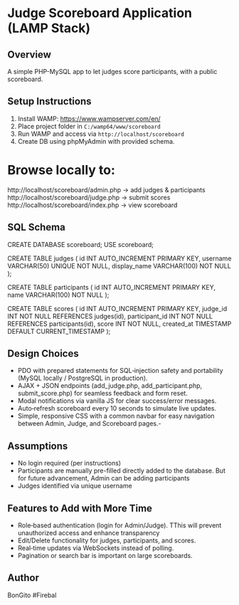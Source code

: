 # Judge Scoreboard Application (LAMP Stack)

## Overview
A simple PHP-MySQL app to let judges score participants, with a public scoreboard.

## Setup Instructions
1. Install WAMP: https://www.wampserver.com/en/
2. Place project folder in `C:/wamp64/www/scoreboard`
3. Run WAMP and access via `http://localhost/scoreboard`
4. Create DB using phpMyAdmin with provided schema.
# Browse locally to:
http://localhost/scoreboard/admin.php → add judges & participants
http://localhost/scoreboard/judge.php → submit scores
http://localhost/scoreboard/index.php → view scoreboard

## SQL Schema
CREATE DATABASE scoreboard;
USE scoreboard;

CREATE TABLE judges (
  id INT AUTO_INCREMENT PRIMARY KEY,
  username VARCHAR(50) UNIQUE NOT NULL,
  display_name VARCHAR(100) NOT NULL
);

CREATE TABLE participants (
  id INT AUTO_INCREMENT PRIMARY KEY,
  name VARCHAR(100) NOT NULL
);

CREATE TABLE scores (
  id INT AUTO_INCREMENT PRIMARY KEY,
  judge_id INT NOT NULL REFERENCES judges(id),
  participant_id INT NOT NULL REFERENCES participants(id),
  score INT NOT NULL,
  created_at TIMESTAMP DEFAULT CURRENT_TIMESTAMP
);

## Design Choices
- PDO with prepared statements for SQL‐injection safety and portability (MySQL locally / PostgreSQL in production).
- AJAX + JSON endpoints (add_judge.php, add_participant.php, submit_score.php) for seamless feedback and form reset.
- Modal notifications via vanilla JS for clear success/error messages.
- Auto‐refresh scoreboard every 10 seconds to simulate live updates.
- Simple, responsive CSS with a common navbar for easy navigation between Admin, Judge, and Scoreboard pages.- 
## Assumptions
- No login required (per instructions)
- Participants are manually pre-filled directly added to the database. But for future advancement, Admin can be adding participants
- Judges identified via unique username

## Features to Add with More Time
- Role‐based authentication (login for Admin/Judge). TThis will prevent unauthorized access and enhance transparency
- Edit/Delete functionality for judges, participants, and scores.
- Real‐time updates via WebSockets instead of polling.
- Pagination or search bar is important on large scoreboards.

## Author
BonGito
#Firebal
